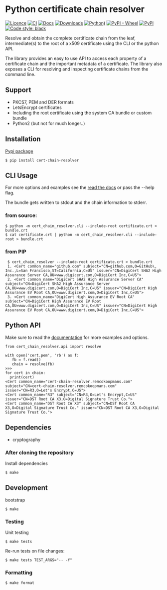 # Python certificate chain resolver

[![Licence](https://img.shields.io/badge/licence-MIT-blue.svg)](https://tldrlegal.com/license/mit-license)
[![CI](https://github.com/rkoopmans/python-certificate-chain-resolver/actions/workflows/ci-cd.yml/badge.svg)](https://github.com/rkoopmans/python-certificate-chain-resolver/actions/workflows/ci-cd.yml)
[![Docs](https://readthedocs.org/projects/certificate-resolver/badge/?version=latest)](https://certificate-resolver.readthedocs.io/en/latest/)
[![Downloads](https://static.pepy.tech/badge/cert-chain-resolver/week)](https://pepy.tech/project/cert-chain-resolver)
[![Python)](https://img.shields.io/pypi/pyversions/cert-chain-resolver.svg)](https://pypi.org/project/cert-chain-resolver/)
[![PyPI - Wheel](https://img.shields.io/pypi/wheel/cert-chain-resolver)](https://pypi.org/project/cert-chain-resolver/)
[![PyPI](https://img.shields.io/pypi/v/cert-chain-resolver)](https://pypi.org/project/cert-chain-resolver/#history)
[![Code style: black](https://img.shields.io/badge/code%20style-black-000000.svg)](https://github.com/ambv/black)


Resolve and obtain the complete certificate chain from the leaf, intermediate(s) to the root of a x509 certificate using the CLI or the python API. 

The library provides an easy to use API to access each property of a certificate chain and the important metadata of a certificate. The library also exposes a CLI for resolving and inspecting certificate chains from the command line.

## Support

* PKCS7, PEM and DER formats
* LetsEncrypt certificates
* Including the root certificate using the system CA bundle or custom bundle
* Python2 (but not for much longer..)

## Installation

[Pypi package](https://pypi.org/project/cert-chain-resolver/)

    $ pip install cert-chain-resolver


## CLI Usage

For more options and examples see the [read the docs](https://certificate-resolver.readthedocs.io/en/latest/cli_usage.html) or pass the --help flag.

The bundle gets written to stdout and the chain information to stderr.

### from source:

    $ python -m cert_chain_resolver.cli --include-root certificate.crt > bundle.crt
    $ cat certificate.crt | python -m cert_chain_resolver.cli --include-root > bundle.crt

### from PIP
```
 $ cert_chain_resolver --include-root certificate.crt > bundle.crt
 1. <Cert common_name="github.com" subject="CN=github.com,O=GitHub\, Inc.,L=San Francisco,ST=California,C=US" issuer="CN=DigiCert SHA2 High Assurance Server CA,OU=www.digicert.com,O=DigiCert Inc,C=US">
 2. <Cert common_name="DigiCert SHA2 High Assurance Server CA" subject="CN=DigiCert SHA2 High Assurance Server CA,OU=www.digicert.com,O=DigiCert Inc,C=US" issuer="CN=DigiCert High Assurance EV Root CA,OU=www.digicert.com,O=DigiCert Inc,C=US">
 3. <Cert common_name="DigiCert High Assurance EV Root CA" subject="CN=DigiCert High Assurance EV Root CA,OU=www.digicert.com,O=DigiCert Inc,C=US" issuer="CN=DigiCert High Assurance EV Root CA,OU=www.digicert.com,O=DigiCert Inc,C=US">
```

## Python API

Make sure to read the [documentation](https://certificate-resolver.readthedocs.io/en/latest/api.html) for more examples and options.
```
from cert_chain_resolver.api import resolve

with open('cert.pem', 'rb') as f:
   fb = f.read()
   chain = resolve(fb)
>>>
for cert in chain:
  print(cert)
<Cert common_name="cert-chain-resolver.remcokoopmans.com" subject="CN=cert-chain-resolver.remcokoopmans.com" issuer="CN=R3,O=Let's Encrypt,C=US">
<Cert common_name="R3" subject="CN=R3,O=Let's Encrypt,C=US" issuer="CN=DST Root CA X3,O=Digital Signature Trust Co.">
<Cert common_name="DST Root CA X3" subject="CN=DST Root CA X3,O=Digital Signature Trust Co." issuer="CN=DST Root CA X3,O=Digital Signature Trust Co.">
```

## Dependencies

* cryptography


### After cloning the repository

Install dependencies

    $ make

## Development

bootstrap

    $ make

### Testing

Unit testing

    $ make tests

Re-run tests on file changes:

    $ make tests TEST_ARGS="-- -f"

### Formatting

    $ make format